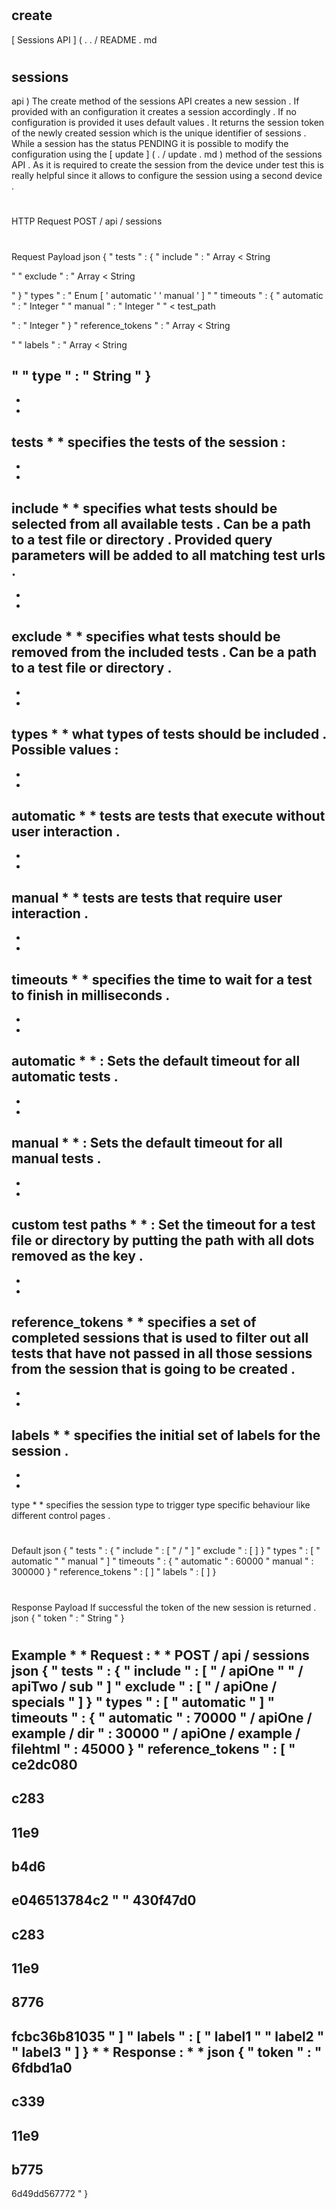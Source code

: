 #
create
-
[
Sessions
API
]
(
.
.
/
README
.
md
#
sessions
-
api
)
The
create
method
of
the
sessions
API
creates
a
new
session
.
If
provided
with
an
configuration
it
creates
a
session
accordingly
.
If
no
configuration
is
provided
it
uses
default
values
.
It
returns
the
session
token
of
the
newly
created
session
which
is
the
unique
identifier
of
sessions
.
While
a
session
has
the
status
PENDING
it
is
possible
to
modify
the
configuration
using
the
[
update
]
(
.
/
update
.
md
)
method
of
the
sessions
API
.
As
it
is
required
to
create
the
session
from
the
device
under
test
this
is
really
helpful
since
it
allows
to
configure
the
session
using
a
second
device
.
#
#
HTTP
Request
POST
/
api
/
sessions
#
#
Request
Payload
json
{
"
tests
"
:
{
"
include
"
:
"
Array
<
String
>
"
"
exclude
"
:
"
Array
<
String
>
"
}
"
types
"
:
"
Enum
[
'
automatic
'
'
manual
'
]
"
"
timeouts
"
:
{
"
automatic
"
:
"
Integer
"
"
manual
"
:
"
Integer
"
"
<
test_path
>
"
:
"
Integer
"
}
"
reference_tokens
"
:
"
Array
<
String
>
"
"
labels
"
:
"
Array
<
String
>
"
"
type
"
:
"
String
"
}
-
*
*
tests
*
*
specifies
the
tests
of
the
session
:
-
*
*
include
*
*
specifies
what
tests
should
be
selected
from
all
available
tests
.
Can
be
a
path
to
a
test
file
or
directory
.
Provided
query
parameters
will
be
added
to
all
matching
test
urls
.
-
*
*
exclude
*
*
specifies
what
tests
should
be
removed
from
the
included
tests
.
Can
be
a
path
to
a
test
file
or
directory
.
-
*
*
types
*
*
what
types
of
tests
should
be
included
.
Possible
values
:
-
*
*
automatic
*
*
tests
are
tests
that
execute
without
user
interaction
.
-
*
*
manual
*
*
tests
are
tests
that
require
user
interaction
.
-
*
*
timeouts
*
*
specifies
the
time
to
wait
for
a
test
to
finish
in
milliseconds
.
-
*
*
automatic
*
*
:
Sets
the
default
timeout
for
all
automatic
tests
.
-
*
*
manual
*
*
:
Sets
the
default
timeout
for
all
manual
tests
.
-
*
*
custom
test
paths
*
*
:
Set
the
timeout
for
a
test
file
or
directory
by
putting
the
path
with
all
dots
removed
as
the
key
.
-
*
*
reference_tokens
*
*
specifies
a
set
of
completed
sessions
that
is
used
to
filter
out
all
tests
that
have
not
passed
in
all
those
sessions
from
the
session
that
is
going
to
be
created
.
-
*
*
labels
*
*
specifies
the
initial
set
of
labels
for
the
session
.
-
*
*
type
*
*
specifies
the
session
type
to
trigger
type
specific
behaviour
like
different
control
pages
.
#
#
#
Default
json
{
"
tests
"
:
{
"
include
"
:
[
"
/
"
]
"
exclude
"
:
[
]
}
"
types
"
:
[
"
automatic
"
"
manual
"
]
"
timeouts
"
:
{
"
automatic
"
:
60000
"
manual
"
:
300000
}
"
reference_tokens
"
:
[
]
"
labels
"
:
[
]
}
#
#
Response
Payload
If
successful
the
token
of
the
new
session
is
returned
.
json
{
"
token
"
:
"
String
"
}
#
#
Example
*
*
Request
:
*
*
POST
/
api
/
sessions
json
{
"
tests
"
:
{
"
include
"
:
[
"
/
apiOne
"
"
/
apiTwo
/
sub
"
]
"
exclude
"
:
[
"
/
apiOne
/
specials
"
]
}
"
types
"
:
[
"
automatic
"
]
"
timeouts
"
:
{
"
automatic
"
:
70000
"
/
apiOne
/
example
/
dir
"
:
30000
"
/
apiOne
/
example
/
filehtml
"
:
45000
}
"
reference_tokens
"
:
[
"
ce2dc080
-
c283
-
11e9
-
b4d6
-
e046513784c2
"
"
430f47d0
-
c283
-
11e9
-
8776
-
fcbc36b81035
"
]
"
labels
"
:
[
"
label1
"
"
label2
"
"
label3
"
]
}
*
*
Response
:
*
*
json
{
"
token
"
:
"
6fdbd1a0
-
c339
-
11e9
-
b775
-
6d49dd567772
"
}
